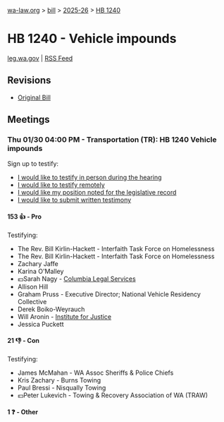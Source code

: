 [wa-law.org](/) > [bill](/bill/) > [2025-26](/bill/2025-26/) > [HB 1240](/bill/2025-26/hb/1240/)

# HB 1240 - Vehicle impounds
[leg.wa.gov](https://app.leg.wa.gov/billsummary?BillNumber=1240&Year=2025&Initiative=false) | [RSS Feed](./rss.xml)

## Revisions
* [Original Bill](1/)

## Meetings
### Thu 01/30 04:00 PM - Transportation (TR): HB 1240 Vehicle impounds
Sign up to testify:
* [I would like to testify in person during the hearing](https://app.leg.wa.gov/csi/Testifier/Add?chamber=House&mId=32537&aId=162364&caId=25211&tId=1)
* [I would like to testify remotely](https://app.leg.wa.gov/csi/Testifier/Add?chamber=House&mId=32537&aId=162364&caId=25211&tId=2)
* [I would like my position noted for the legislative record](https://app.leg.wa.gov/csi/Testifier/Add?chamber=House&mId=32537&aId=162364&caId=25211&tId=3)
* [I would like to submit written testimony](https://app.leg.wa.gov/csi/Testifier/Add?chamber=House&mId=32537&aId=162364&caId=25211&tId=4)

#### 153 👍 - Pro
Testifying:
* The Rev. Bill Kirlin-Hackett - Interfaith Task Force on Homelessness
* The Rev. Bill Kirlin-Hackett - Interfaith Task Force on Homelessness
* Zachary Jaffe
* Karina O'Malley
* 💵Sarah Nagy - [Columbia Legal Services](/org/columbia_legal_services/)
* Allison Hill
* Graham Pruss - Executive Director; National Vehicle Residency Collective
* Derek Boiko-Weyrauch
* Will Aronin - [Institute for Justice](/org/institute_for_justice/)
* Jessica Puckett

#### 21 👎 - Con
Testifying:
* James McMahan - WA Assoc Sheriffs & Police Chiefs
* Kris Zachary - Burns Towing
* Paul Bressi - Nisqually Towing
* 💵Peter Lukevich - Towing & Recovery Association of WA (TRAW)

#### 1 ❓ - Other
